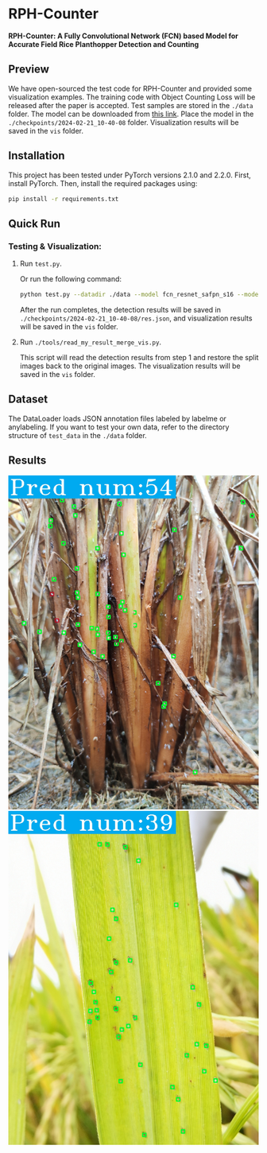 # RPH-Counter

**RPH-Counter: A Fully Convolutional Network (FCN) based Model for Accurate Field Rice Planthopper Detection and Counting**

## Preview

We have open-sourced the test code for RPH-Counter and provided some visualization examples. The training code with Object Counting Loss will be released after the paper is accepted. Test samples are stored in the `./data` folder. The model can be downloaded from [this link](https://pan.quark.cn/s/2399504ff403). Place the model in the `./checkpoints/2024-02-21_10-40-08` folder. Visualization results will be saved in the `vis` folder.

## Installation

This project has been tested under PyTorch versions 2.1.0 and 2.2.0. First, install PyTorch. Then, install the required packages using:

```bash
pip install -r requirements.txt
```

## Quick Run
### Testing & Visualization:

1. Run `test.py`.

    Or run the following command: 
    ```bash
    python test.py --datadir ./data --model fcn_resnet_safpn_s16 --model_path ./checkpoints/2024-02-21_10-40-08/model_best_f1.pth
    ```
    After the run completes, the detection results will be saved in `./checkpoints/2024-02-21_10-40-08/res.json`, and visualization results will be saved in the `vis` folder.


2. Run `./tools/read_my_result_merge_vis.py`. 

    This script will read the detection results from step 1 and restore the split images back to the original images. The visualization results will be saved in the `vis` folder.

## Dataset
The DataLoader loads JSON annotation files labeled by labelme or anylabeling. If you want to test your own data, refer to the directory structure of `test_data` in the `./data` folder.

## Results
![Results](https://github.com/ZZL0897/RPH-Counter/blob/main/checkpoints/2024-02-21_10-40-08/vis/o_pred/IMG_20230912_105844.jpg)
![Results](https://github.com/ZZL0897/RPH-Counter/blob/main/checkpoints/2024-02-21_10-40-08/vis/o_pred/IMG_20230913_100043.jpg)